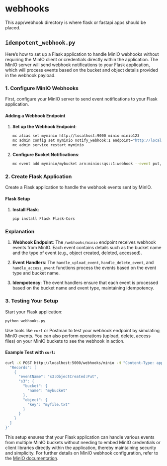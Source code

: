 # webhooks

This app/webhook directory is where flask or fastapi apps should be placed.

## `idempotent_webhook.py`

Here’s how to set up a Flask application to handle MinIO webhooks without requiring the MinIO client or credentials directly within the application. The MinIO server will send webhook notifications to your Flask application, which will process events based on the bucket and object details provided in the webhook payload.

### 1. Configure MinIO Webhooks

First, configure your MinIO server to send event notifications to your Flask application.

#### Adding a Webhook Endpoint

1. **Set up the Webhook Endpoint**:

   ```bash
   mc alias set myminio http://localhost:9000 minio minio123
   mc admin config set myminio notify_webhook:1 endpoint="http://localhost:5000/webhooks/minio" queue_limit="1000" queue_dir="/tmp" --json
   mc admin service restart myminio
   ```

2. **Configure Bucket Notifications**:

   ```bash
   mc event add myminio/mybucket arn:minio:sqs::1:webhook --event put,get,delete
   ```

### 2. Create Flask Application

Create a Flask application to handle the webhook events sent by MinIO. 

#### Flask Setup

1. **Install Flask**:

   ```bash
   pip install Flask Flask-Cors
   ```
 
### Explanation

1. **Webhook Endpoint**: The `/webhooks/minio` endpoint receives webhook events from MinIO. Each event contains details such as the bucket name and the type of event (e.g., object created, deleted, accessed).

2. **Event Handlers**: The `handle_upload_event`, `handle_delete_event`, and `handle_access_event` functions process the events based on the event type and bucket name.

3. **Idempotency**: The event handlers ensure that each event is processed based on the bucket name and event type, maintaining idempotency.

### 3. Testing Your Setup

Start your Flask application:

```bash
python webhooks.py
```

Use tools like `curl` or Postman to test your webhook endpoint by simulating MinIO events. You can also perform operations (upload, delete, access files) on your MinIO buckets to see the webhook in action.

#### Example Test with `curl`:

```bash
curl -X POST http://localhost:5000/webhooks/minio -H "Content-Type: application/json" -d '{
  "Records": [
    {
      "eventName": "s3:ObjectCreated:Put",
      "s3": {
        "bucket": {
          "name": "mybucket"
        },
        "object": {
          "key": "myfile.txt"
        }
      }
    }
  ]
}'
```

This setup ensures that your Flask application can handle various events from multiple MinIO buckets without needing to embed MinIO credentials or client libraries directly within the application, thereby maintaining security and simplicity. For further details on MinIO webhook configuration, refer to the [MinIO documentation](https://min.io/docs/minio/linux/operations/monitoring/bucket-notifications.html).